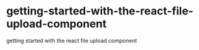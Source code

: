# getting-started-with-the-react-file-upload-component
getting started with the react file upload component
